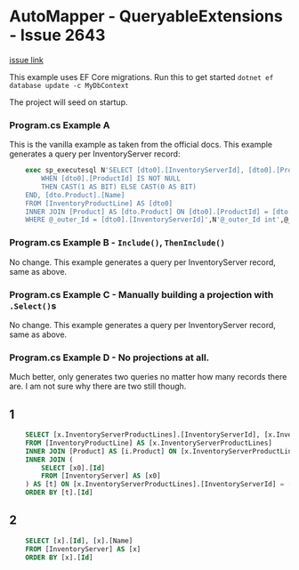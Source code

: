 ﻿# AutoMapper - QueryableExtensions - Issue 2643

[issue link](https://github.com/AutoMapper/AutoMapper/issues/2643)

This example uses EF Core migrations. Run this to get started `dotnet ef database update -c MyDbContext`

The project will seed on startup.

### Program.cs Example A

This is the vanilla example as taken from the official docs.
This example generates a query per InventoryServer record:

```sql
	exec sp_executesql N'SELECT [dto0].[InventoryServerId], [dto0].[ProductId] AS [Id], CASE
		WHEN [dto0].[ProductId] IS NOT NULL
		THEN CAST(1 AS BIT) ELSE CAST(0 AS BIT)
	END, [dto.Product].[Name]
	FROM [InventoryProductLine] AS [dto0]
	INNER JOIN [Product] AS [dto.Product] ON [dto0].[ProductId] = [dto.Product].[Id]
	WHERE @_outer_Id = [dto0].[InventoryServerId]',N'@_outer_Id int',@_outer_Id=2
```

### Program.cs Example B - `Include()`, `ThenInclude()`

No change. This example generates a query per InventoryServer record, same as above.

### Program.cs Example C - Manually building a projection with `.Select()`s

No change. This example generates a query per InventoryServer record, same as above.

### Program.cs Example D - No projections at all.

Much better, only generates two queries no matter how many records there are. I am not sure why there are two still though.

## 1
```sql
	SELECT [x.InventoryServerProductLines].[InventoryServerId], [x.InventoryServerProductLines].[ProductId], [i.Product].[Id], [i.Product].[Name]
	FROM [InventoryProductLine] AS [x.InventoryServerProductLines]
	INNER JOIN [Product] AS [i.Product] ON [x.InventoryServerProductLines].[ProductId] = [i.Product].[Id]
	INNER JOIN (
		SELECT [x0].[Id]
		FROM [InventoryServer] AS [x0]
	) AS [t] ON [x.InventoryServerProductLines].[InventoryServerId] = [t].[Id]
	ORDER BY [t].[Id]
```

## 2
```sql
	SELECT [x].[Id], [x].[Name]
	FROM [InventoryServer] AS [x]
	ORDER BY [x].[Id]
```
